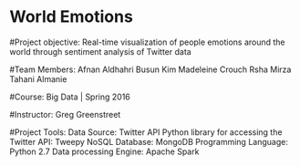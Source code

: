 # World Emotions

#Project objective:
	Real-time visualization of people emotions around the world through sentiment analysis of Twitter data

#Team Members:
	Afnan Aldhahri
	Busun Kim
	Madeleine Crouch
	Rsha Mirza
	Tahani Almanie

#Course:
	Big Data | Spring 2016

#Instructor:
	Greg Greenstreet

#Project Tools:
	Data Source: Twitter API
	Python library for accessing the Twitter API: Tweepy
	NoSQL Database: MongoDB
	Programming Language: Python 2.7
	Data processing Engine: Apache Spark
